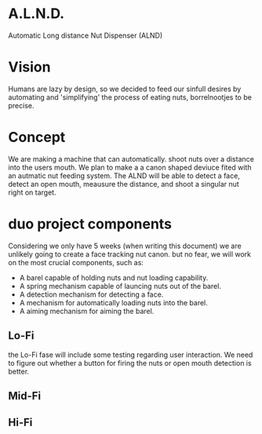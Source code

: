 # A.L.N.D. 
Automatic Long distance Nut Dispenser (ALND)

# Vision
Humans are lazy by design, so we decided to feed our sinfull desires by automating and 'simplifying' the process of eating nuts, borrelnootjes to be precise.

# Concept
We are making a machine that can automatically. 
shoot nuts over a distance into the users mouth. 
We plan to make a a canon shaped deviuce fited with an autmatic nut feeding system. 
The ALND will be able to detect a face, detect an open mouth, meausure the distance, and shoot a singular nut right on target.

# duo project components 
Considering we only have 5 weeks (when writing this document) we are unlikely going to create a face tracking nut canon. 
but no fear, we will work on the most crucial components, such as:
- A barel capable of holding nuts and nut loading capability.
- A spring mechanism capable of launcing nuts out of the barel.
- A detection mechanism for detecting a face.
- A mechanism for automatically loading nuts into the barel.
- A aiming mechanism for aiming the barel.


## Lo-Fi
the Lo-Fi fase will include some testing  regarding user interaction. 
We need to figure out whether a button for firing the nuts or open mouth detection is better.

## Mid-Fi

## Hi-Fi
